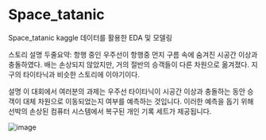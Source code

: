 # Space_tatanic
Space_tatanic kaggle 데이터를 활용한 EDA 및 모델링

스토리 설명 두줄요약: 항행 중인 우주선이 항행중 먼지 구름 속에 숨겨진 시공간 이상과 충돌하였다. 배는 손상되지 않았지만, 거의 절반의 승객들이 다른 차원으로 옮겨졌다. 지구의 타이타닉과 비슷한 스토리에 이야기이다.

설명 이 대회에서 여러분의 과제는 우주선 타이타닉이 시공간 이상과 충돌하는 동안 승객이 대체 차원으로 이동되었는지 여부를 예측하는 것입니다. 이러한 예측을 돕기 위해 선박의 손상된 컴퓨터 시스템에서 복구된 개인 기록 세트가 제공됩니다.

![image](https://user-images.githubusercontent.com/114843451/226581986-454e7ff8-5c44-40e4-b672-f9c679e55aee.png)
